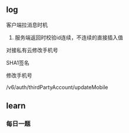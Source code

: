 ## log

客户端拉消息时机

1. 服务端返回时校验id连续，不连续的直接插入值



对接私有云修改手机号

SHA1签名



修改手机号

/v6/auth/thirdPartyAccount/updateMobile

## learn

### 每日一题



